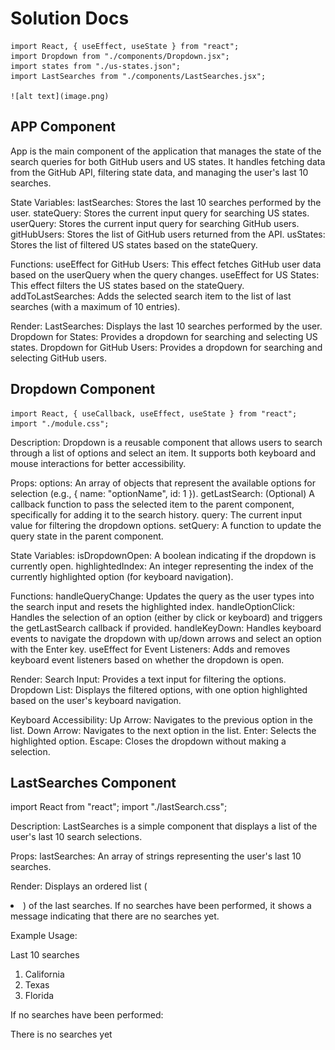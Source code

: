 # Solution Docs

<!-- You can include documentation, additional setup instructions, notes etc. here -->

	import React, { useEffect, useState } from "react";
	import Dropdown from "./components/Dropdown.jsx";
	import states from "./us-states.json";
	import LastSearches from "./components/LastSearches.jsx";

	![alt text](image.png)

## APP Component <App />
App is the main component of the application that manages the state of the search queries for both GitHub users and US states. It handles fetching data from the GitHub API, filtering state data, and managing the user's last 10 searches.

State Variables:
lastSearches: Stores the last 10 searches performed by the user.
stateQuery: Stores the current input query for searching US states.
userQuery: Stores the current input query for searching GitHub users.
gitHubUsers: Stores the list of GitHub users returned from the API.
usStates: Stores the list of filtered US states based on the stateQuery.

Functions:
useEffect for GitHub Users: This effect fetches GitHub user data based on the userQuery when the query changes.
useEffect for US States: This effect filters the US states based on the stateQuery.
addToLastSearches: Adds the selected search item to the list of last searches (with a maximum of 10 entries).

Render:
LastSearches: Displays the last 10 searches performed by the user.
Dropdown for States: Provides a dropdown for searching and selecting US states.
Dropdown for GitHub Users: Provides a dropdown for searching and selecting GitHub users.

## Dropdown Component

	import React, { useCallback, useEffect, useState } from "react";
	import "./module.css";

Description:
Dropdown is a reusable component that allows users to search through a list of options and select an item. It supports both keyboard and mouse interactions for better accessibility.

Props:
options: An array of objects that represent the available options for selection (e.g., { name: "optionName", id: 1 }).
getLastSearch: (Optional) A callback function to pass the selected item to the parent component, specifically for adding it to the search history.
query: The current input value for filtering the dropdown options.
setQuery: A function to update the query state in the parent component.

State Variables:
isDropdownOpen: A boolean indicating if the dropdown is currently open.
highlightedIndex: An integer representing the index of the currently highlighted option (for keyboard navigation).

Functions:
handleQueryChange: Updates the query as the user types into the search input and resets the highlighted index.
handleOptionClick: Handles the selection of an option (either by click or keyboard) and triggers the getLastSearch callback if provided.
handleKeyDown: Handles keyboard events to navigate the dropdown with up/down arrows and select an option with the Enter key.
useEffect for Event Listeners: Adds and removes keyboard event listeners based on whether the dropdown is open.

Render:
Search Input: Provides a text input for filtering the options.
Dropdown List: Displays the filtered options, with one option highlighted based on the user's keyboard navigation.

<Dropdown
  options={usStates}
  query={stateQuery}
  setQuery={setStateQuery}
  getLastSearch={addToLastSearches}
/>

Keyboard Accessibility:
Up Arrow: Navigates to the previous option in the list.
Down Arrow: Navigates to the next option in the list.
Enter: Selects the highlighted option.
Escape: Closes the dropdown without making a selection.

## LastSearches Component

import React from "react";
import "./lastSearch.css"; 

Description:
LastSearches is a simple component that displays a list of the user's last 10 search selections.

Props:
lastSearches: An array of strings representing the user's last 10 searches.

Render:
Displays an ordered list (<li>) of the last searches.
If no searches have been performed, it shows a message indicating that there are no searches yet.

Example Usage:

Last 10 searches
1. California
2. Texas
3. Florida

If no searches have been performed:

There is no searches yet
